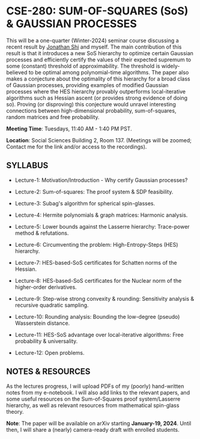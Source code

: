 # CSE-280: SUM-OF-SQUARES (SoS) & GAUSSIAN PROCESSES

This will be a one-quarter (Winter-2024) seminar course discussing a recent result by [Jonathan Shi](https://www.jshi.science/#Overview) and myself. The main contribution of this result is that it introduces a new SoS hierarchy to optimize certain Gaussian processes and efficiently certify the values of their expected supremum to some (constant) threshold of approximability. The threshold is widely-believed to be optimal among polynomial-time algorithms. The paper also makes a conjecture about the optimality of this hierarchy for a broad class of Gaussian processes, providing examples of modified Gaussian processes where the HES hierarchy provably outperforms local-iterative algorithms such as Hessian ascent (or provides strong evidence of doing so). Proving (or disproving) this conjecture would unravel interesting connections between high-dimensional probability, sum-of-squares, random matrices and free probability. 

**Meeting Time**: Tuesdays, 11:40 AM - 1:40 PM PST. 

**Location**: Social Sciences Building 2, Room 137. (Meetings will be zoomed; Contact me for the link and/or access to the recordings).

## SYLLABUS

- Lecture-1: Motivation/Introduction - Why certify Gaussian processes?

- Lecture-2: Sum-of-squares: The proof system & SDP feasibility.

- Lecture-3: Subag's algorithm for spherical spin-glasses.

- Lecture-4: Hermite polynomials & graph matrices: Harmonic analysis.

- Lecture-5: Lower bounds against the Lasserre hierarchy: Trace-power method & refutations.

- Lecture-6: Circumventing the problem: High-Entropy-Steps (HES) hierarchy.

- Lecture-7: HES-based-SoS certificates for Schatten norms of the Hessian.

- Lecture-8: HES-based-SoS certificates for the Nuclear norm of the higher-order derivatives.

- Lecture-9: Step-wise strong convexity & rounding: Sensitivity analysis & recursive quadratic sampling.

- Lecture-10: Rounding analysis: Bounding the low-degree (pseudo) Wasserstein distance. 

- Lecture-11: HES-SoS advantage over local-iterative algorithms: Free probability & universality.

- Lecture-12: Open problems.

## NOTES & RESOURCES

As the lectures progress, I will upload PDFs of my (poorly) hand-written notes from my e-notebook. I will also add links to the relevant papers, and some useful resources on the Sum-of-Squares proof system/Lasserre hierarchy, as well as relevant resources from mathematical spin-glass theory.

__Note__: The paper will be available on arXiv starting **January-19, 2024**. Until then, I will share a (nearly) camera-ready draft with enrolled students. 
